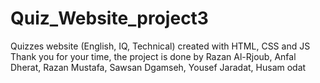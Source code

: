 # Quiz_Website_project3
Quizzes website (English, IQ, Technical) created with HTML, CSS and JS Thank you for your time, the project is done by Razan Al-Rjoub, Anfal Dherat, Razan Mustafa, Sawsan Dgamseh, Yousef Jaradat, Husam odat
